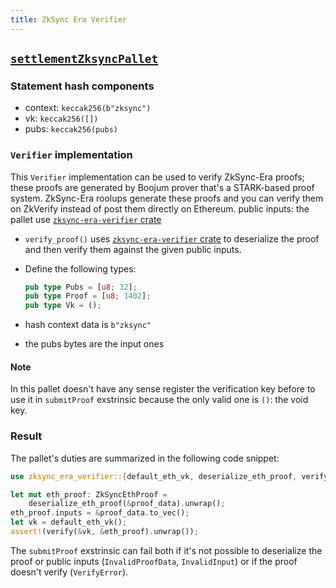 ```yaml
---
title: ZkSync Era Verifier
---
```


## [`settlementZksyncPallet`](https://github.com/HorizenLabs/NH-core/tree/main/verifiers/zksync)

### Statement hash components

- context: `keccak256(b"zksync")`
- vk: `keccak256([])`
- pubs: `keccak256(pubs)`

### `Verifier` implementation

This `Verifier` implementation can be used to verify ZkSync-Era proofs; these proofs are generated by Boojum prover that's a
STARK-based proof system. ZkSync-Era roolups generate these proofs and you can verify them on ZkVerify instead of
post them directly on Ethereum.
public inputs: the pallet use [`zksync-era-verifier` crate](https://github.com/HorizenLabs/zksync-era-verifier/tree/v0.1.0)

- `verify_proof()` uses [`zksync-era-verifier` crate](https://github.com/HorizenLabs/zksync-era-verifier/tree/v0.1.0) to deserialize
the proof and then verify them against the given public inputs.
- Define the following types:

    ```rust
    pub type Pubs = [u8; 32];
    pub type Proof = [u8; 1402];
    pub type Vk = ();
    ```

- hash context data is `b"zksync"`
- the pubs bytes are the input ones

#### Note

In this pallet doesn't have any sense register the verification key before
to use it in `submitProof` exstrinsic because the only valid one is `()`:
the void key.

### Result

The pallet's duties are summarized in the following code snippet:

```rust
use zksync_era_verifier::{default_eth_vk, deserialize_eth_proof, verify, ZkSyncEthProof};

let mut eth_proof: ZkSyncEthProof =
    deserialize_eth_proof(&proof_data).unwrap();
eth_proof.inputs = &proof_data.to_vec();
let vk = default_eth_vk();
assert!(verify(&vk, &eth_proof).unwrap());
```

The `submitProof` exstrinsic can fail both if it's not possible to deserialize the proof or public inputs (`InvalidProofData`,
`InvalidInput`) or if the proof doesn't verify (`VerifyError`).
